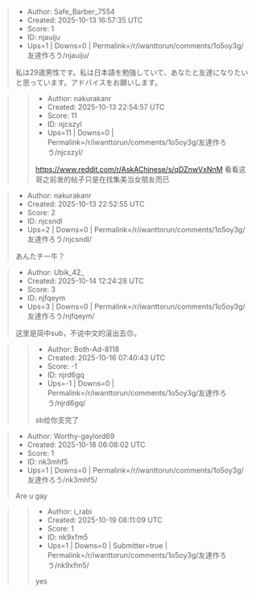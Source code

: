 > - Author: Safe_Barber_7554
> - Created: 2025-10-13 16:57:35 UTC
> - Score: 1
> - ID: njauiju
> - Ups=1 | Downs=0 | Permalink=/r/iwanttorun/comments/1o5oy3g/友達作ろう/njauiju/
>
> 私は29歳男性です。私は日本語を勉強していて、あなたと友達になりたいと思っています。アドバイスをお願いします。

>> - Author: nakurakanr
>> - Created: 2025-10-13 22:54:57 UTC
>> - Score: 11
>> - ID: njcszyl
>> - Ups=11 | Downs=0 | Permalink=/r/iwanttorun/comments/1o5oy3g/友達作ろう/njcszyl/
>>
>> https://www.reddit.com/r/AskAChinese/s/qDZnwVxNnM
>> 看看这哥之前发的帖子只是在找集美当女朋友而已

> - Author: nakurakanr
> - Created: 2025-10-13 22:52:55 UTC
> - Score: 2
> - ID: njcsndl
> - Ups=2 | Downs=0 | Permalink=/r/iwanttorun/comments/1o5oy3g/友達作ろう/njcsndl/
>
> あんたチー牛？

> - Author: Ubik_42_
> - Created: 2025-10-14 12:24:28 UTC
> - Score: 3
> - ID: njfqeym
> - Ups=3 | Downs=0 | Permalink=/r/iwanttorun/comments/1o5oy3g/友達作ろう/njfqeym/
>
> 这里是简中sub，不说中文的滚出去😠。

>> - Author: Both-Ad-8118
>> - Created: 2025-10-16 07:40:43 UTC
>> - Score: -1
>> - ID: njrd6gq
>> - Ups=-1 | Downs=0 | Permalink=/r/iwanttorun/comments/1o5oy3g/友達作ろう/njrd6gq/
>>
>> sb给你支完了

> - Author: Worthy-gaylord69
> - Created: 2025-10-18 06:08:02 UTC
> - Score: 1
> - ID: nk3mhf5
> - Ups=1 | Downs=0 | Permalink=/r/iwanttorun/comments/1o5oy3g/友達作ろう/nk3mhf5/
>
> Are u gay

>> - Author: i_rabi
>> - Created: 2025-10-19 08:11:09 UTC
>> - Score: 1
>> - ID: nk9xfm5
>> - Ups=1 | Downs=0 | Submitter=true | Permalink=/r/iwanttorun/comments/1o5oy3g/友達作ろう/nk9xfm5/
>>
>> yes
